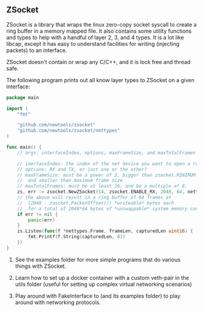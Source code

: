 ZSocket
-------
ZSocket is a library that wraps the linux zero-copy socket syscall to create a ring buffer in a memory mapped file.
It also contains some utility functions and types to help with a handful of layer 2, 3, and 4 types.
It is a lot like libcap, except it has easy to understand facilities for writing (injecting packets) to an interface.

ZSocket doesn't contain or wrap any C/C++, and it is lock free and thread safe.

The following program prints out all know layer types to ZSocket on a given interface:
```go
package main

import (
	"fmt"

	"github.com/newtools/zsocket"
	"github.com/newtools/zsocket/nettypes"
)

func main() {
	// args: interfaceIndex, options, maxFrameSize, and maxTotalFrames

	// inerfaceIndex: the index of the net device you want to open a raw socket to
	// options: RX and TX, or just one or the other?
	// maxFrameSize: must be a power of 2, bigger than zsocket.MINIMUM_FRAME_SIZE,
	// 	and smaller than maximum frame size
	// maxTotalFrames: must be at least 16, and be a multiple of 8.
	zs, err := zsocket.NewZSocket(14, zsocket.ENABLE_RX, 2048, 64, nettypes.All)
	// the above will result in a ring buffer of 64 frames at
	// 	(2048 - zsocket.PacketOffset()) *writeable* bytes each
	// 	for a total of 2048*64 bytes of *unswappable* system memory consumed.
	if err != nil {
		panic(err)
	}
	zs.Listen(func(f *nettypes.Frame, frameLen, capturedLen uint16) {
		fmt.Printf(f.String(capturedLen, 0))
	})
}
```

1. See the examples folder for more simple programs that do various things with ZSocket.

2. Learn how to set up a docker container with a custom veth-pair in the utils folder (useful for setting up
complex virtual networking scenarios)

3. Play around with FakeInterface to (and its examples folder) to play around with networking protocols.
